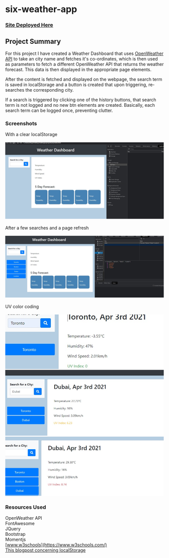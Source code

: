 # six-weather-app

### [ Site Deployed Here](https://liaof.github.io/six-weather-app/)


## Project Summary

For this project I have created a Weather Dashboard that uses [OpenWeather API](https://openweathermap.org/api) to take an city name and fetches it's co-ordinates, which is then used as parameters to fetch a different OpenWeather API that returns the weather forecast. This data is then displayed in the appropriate page elements.

After the content is fetched and displayed on the webpage, the search term is saved in localStorage and a button is created that upon triggering, re-searches the corresponding city.

If a search is triggered by clicking one of the history buttons, that search term is not logged and no new btn elements are created. Basically, each search term can be logged once, preventing clutter.

### Screenshots


With a clear localStorage<br /><br />
![No Local Storage](Assets/Screenshots/no-storage.jpg) 
<br /><br />
After a few searches and a page refresh<br /><br />
![Search History](Assets/Screenshots/saved.jpg)
<br /><br />
UV color coding<br /><br />
![low UV](Assets/Screenshots/low-uv.jpg)<br />
![mid UV](Assets/Screenshots/mid-uv.jpg)<br />
![high UV](Assets/Screenshots/hi-uv.jpg)<br />


### Resources Used
OpenWeather API<br />
FontAwesome<br />
JQuery<br />
Bootstrap<br />
Momentjs<br />
[www.w3schools](https://www.w3schools.com/)<br />
[This blogpost concerning localStorage](https://blog.logrocket.com/localstorage-javascript-complete-guide/)
